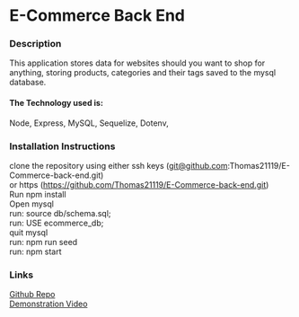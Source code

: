 # E-Commerce Back End

### Description

This application stores data for websites should you want to shop for anything, storing products, categories and their tags saved to the mysql database.

#### The Technology used is:

Node,
Express,
MySQL,
Sequelize,
Dotenv,

### Installation Instructions

clone the repository using either ssh keys (git@github.com:Thomas21119/E-Commerce-back-end.git)
<br> or https (https://github.com/Thomas21119/E-Commerce-back-end.git)
<br> Run npm install
<br> Open mysql
<br> run: source db/schema.sql;
<br> run: USE ecommerce_db;
<br> quit mysql
<br> run: npm run seed
<br> run: npm start

### Links

<a href="https://github.com/Thomas21119/E-Commerce-back-end"> Github Repo </a>
<br>
<a href="https://www.youtube.com/watch?v=w4QwUsj87VY"> Demonstration Video </a>
